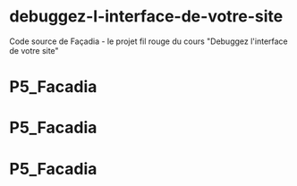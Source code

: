 # debuggez-l-interface-de-votre-site
Code source de Façadia - le projet fil rouge du cours "Debuggez l'interface de votre site"
# P5_Facadia
# P5_Facadia
# P5_Facadia
